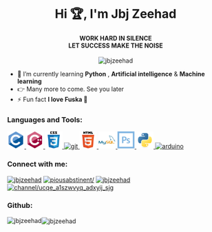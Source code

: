 <h1 align="center">Hi 🏆, I'm Jbj Zeehad</h1>
<h4 align="center">WORK HARD IN SILENCE<br>LET SUCCESS MAKE THE NOISE</h4>
<p align="center"> <img src="https://komarev.com/ghpvc/?username=jbjzeehad&label=Profile%20views&color=0e75b6&style=flat" alt="jbjzeehad" /></p>

- 🌱 I’m currently learning **Python** , **Artificial intelligence** & **Machine learning**
- 👉 Many more to come. See you later
- ⚡ Fun fact **I love Fuska 💖**
  
<h3 align="left">Languages and Tools:</h3>
<p align="left"> <a href="https://www.cprogramming.com/" target="_blank" rel="noreferrer"> <img src="https://raw.githubusercontent.com/devicons/devicon/master/icons/c/c-original.svg" alt="c" width="40" height="40"/> </a> <a href="https://www.w3schools.com/cpp/" target="_blank" rel="noreferrer"> <img src="https://raw.githubusercontent.com/devicons/devicon/master/icons/cplusplus/cplusplus-original.svg" alt="cplusplus" width="40" height="40"/> </a> <a href="https://www.w3schools.com/css/" target="_blank" rel="noreferrer"> <img src="https://raw.githubusercontent.com/devicons/devicon/master/icons/css3/css3-original-wordmark.svg" alt="css3" width="40" height="40"/> </a> <a href="https://git-scm.com/" target="_blank" rel="noreferrer"> <img src="https://www.vectorlogo.zone/logos/git-scm/git-scm-icon.svg" alt="git" width="40" height="40"/> </a> <a href="https://www.w3.org/html/" target="_blank" rel="noreferrer"> <img src="https://raw.githubusercontent.com/devicons/devicon/master/icons/html5/html5-original-wordmark.svg" alt="html5" width="40" height="40"/> </a> <a href="https://www.mysql.com/" target="_blank" rel="noreferrer"> <img src="https://raw.githubusercontent.com/devicons/devicon/master/icons/mysql/mysql-original-wordmark.svg" alt="mysql" width="40" height="40"/> </a> <a href="https://www.photoshop.com/en" target="_blank" rel="noreferrer"> <img src="https://raw.githubusercontent.com/devicons/devicon/master/icons/photoshop/photoshop-line.svg" alt="photoshop" width="40" height="40"/> </a> <a href="https://www.python.org" target="_blank" rel="noreferrer"> <img src="https://raw.githubusercontent.com/devicons/devicon/master/icons/python/python-original.svg" alt="python" width="40" height="40"/> <a href="https://www.arduino.cc/" target="_blank" rel="noreferrer"> <img src="https://cdn.worldvectorlogo.com/logos/arduino-1.svg" alt="arduino" width="40" height="40"/> </a> </a> </p>


<h3 align="left">Connect with me:</h3>
<p align="left">
<a href="https://linkedin.com/in/jbjzeehad" target="blank"><img align="center" src="https://raw.githubusercontent.com/rahuldkjain/github-profile-readme-generator/master/src/images/icons/Social/linked-in-alt.svg" alt="jbjzeehad" height="30" width="40" /></a>
<a href="https://fb.com/piousabstinent/" target="blank"><img align="center" src="https://raw.githubusercontent.com/rahuldkjain/github-profile-readme-generator/master/src/images/icons/Social/facebook.svg" alt="piousabstinent/" height="30" width="40" /></a>
<a href="https://instagram.com/jbjzeehad" target="blank"><img align="center" src="https://raw.githubusercontent.com/rahuldkjain/github-profile-readme-generator/master/src/images/icons/Social/instagram.svg" alt="jbjzeehad" height="30" width="40" /></a>
<a href="https://www.youtube.com/channel/UCQe_a1sZwvyQ_ADxyIJ_Sjg" target="blank"><img align="center" src="https://raw.githubusercontent.com/rahuldkjain/github-profile-readme-generator/master/src/images/icons/Social/youtube.svg" alt="channel/ucqe_a1szwvyq_adxyij_sjg" height="30" width="40" /></a>
</p>
<h3>Github:</h3>
<p><img align="left" src="https://github-readme-stats.vercel.app/api?username=jbjzeehad&show_icons=true&locale=en" alt="jbjzeehad" /></p>
<p><img align="center" src="https://github-readme-streak-stats.herokuapp.com/?user=jbjzeehad&" alt="jbjzeehad" /></p>
